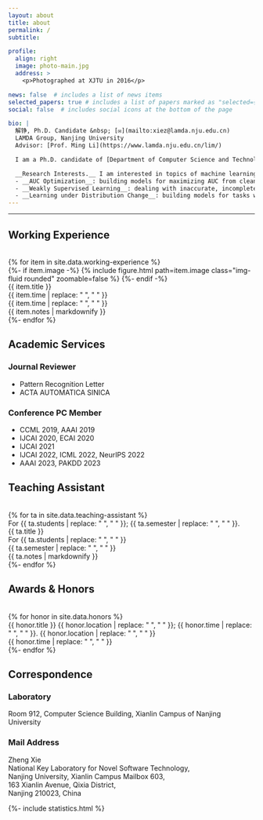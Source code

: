 ```yaml
---
layout: about
title: about
permalink: /
subtitle:

profile:
  align: right
  image: photo-main.jpg
  address: >
    <p>Photographed at XJTU in 2016</p>

news: false  # includes a list of news items
selected_papers: true # includes a list of papers marked as "selected={true}"
social: false  # includes social icons at the bottom of the page

bio: |
  解铮, Ph.D. Candidate &nbsp; [✉️](mailto:xiez@lamda.nju.edu.cn)  
  LAMDA Group, Nanjing University  
  Advisor: [Prof. Ming Li](https://www.lamda.nju.edu.cn/lim/)

  I am a Ph.D. candidate of [Department of Computer Science and Technology](http://cs.nju.edu.cn/) in [Nanjing University](http://www.nju.edu.cn/), and a member of [LAMDA Group](http://www.lamda.nju.edu.cn/), led by [Prof. Zhi-Hua Zhou](http://cs.nju.edu.cn/zhouzh/). Before that, I received my B.Eng. degree in Computer Science and Technology in June 2016 from [Xi'an Jiaotong University](http://www.xjtu.edu.cn/).

  __Research Interests.__ I am interested in topics of machine learning, especially the following aspects: 
  - __AUC Optimization__: building models for maximizing AUC from clean or potentially noisy, imbalanced, not fully supervised data. 
  - __Weakly Supervised Learning__: dealing with inaccurate, incomplete, inexact supervisions, including positive-unlabeled learning, semi-supervised learning, noisy label learning, etc. 
  - __Learning under Distribution Change__: building models for tasks whose test data distribution is different from the training data distribution, including data selection bias, covariate shift, domain adaptation, etc.
---
```

---

<!-- https://v3.bootcss.com/css/#grid-intro -->

<div class="working-experiences">
  <h2>Working Experience</h2>

  <br>
  {% for item in site.data.working-experience %}
  <div class="row">
    <div class="col-sm-2">
      <div class="teaser">
        {%- if item.image -%}
        {% include figure.html path=item.image class="img-fluid rounded" zoomable=false %}
        {%- endif -%}
      </div>
    </div>
    <div class="col-sm-10">
      <div class="we-title" style="line-height: 1rem;"> {{ item.title }}  </div>
      <div class="we-time-sm"> {{ item.time | replace: " ", "&nbsp;" }}  </div>
      <div class="we-time"> {{ item.time | replace: " ", "&nbsp;" }}  </div>
      {{ item.notes | markdownify }}
    </div>
  </div>
{%- endfor %} 
</div>

## Academic Services

### Journal Reviewer

- Pattern Recognition Letter  
- ACTA AUTOMATICA SINICA


### Conference PC Member
- CCML 2019, AAAI 2019  
- IJCAI 2020, ECAI 2020
- IJCAI 2021
- IJCAI 2022, ICML 2022, NeurIPS 2022
- AAAI 2023, PAKDD 2023


<div class="teaching-assistant">
  <h2>Teaching Assistant</h2>

  <br>
  {% for ta in site.data.teaching-assistant %}
  <div class="row mb-3">
    <div class="col-sm-12">
      <div class="ta-time-sm"> For&nbsp;{{ ta.students | replace: " ", "&nbsp;" }}; {{ ta.semester | replace: " ", "&nbsp;" }}.  </div>
      <div class="ta-title" style="line-height: 1rem;"> {{ ta.title }}  </div>
      <div class="ta-time"> For&nbsp;{{ ta.students | replace: " ", "&nbsp;" }} <br> {{ ta.semester | replace: " ", "&nbsp;" }}  </div>
      {{ ta.notes | markdownify }}
    </div>
  </div>
  {%- endfor %} 
</div>



<div class="honors">
  <h2>Awards & Honors</h2>

  <br>
  {% for honor in site.data.honors %}
  <div class="row">
    <div class="col-sm-12 mb-2">
      <span class="honor-title"> {{ honor.title }}  </span>
      <span class="honor-time-sm"> {{ honor.location | replace: " ", "&nbsp;" }}; {{ honor.time | replace: " ", "&nbsp;" }}.  </span>
      <span class="honor-time"> {{ honor.location | replace: " ", "&nbsp;" }} <br> {{ honor.time | replace: " ", "&nbsp;" }}  </span>
    </div>
  </div>
  {%- endfor %} 
</div>


## Correspondence

### Laboratory
Room 912, Computer Science Building, Xianlin Campus of Nanjing University

### Mail Address
Zheng Xie  
National Key Laboratory for Novel Software Technology,  
Nanjing University, Xianlin Campus Mailbox 603,  
163 Xianlin Avenue, Qixia District,  
Nanjing 210023, China

{%- include statistics.html %}

<!-- Link to your social media connections, too. This theme is set up to use [Font Awesome icons](http://fortawesome.github.io/Font-Awesome/) and [Academicons](https://jpswalsh.github.io/academicons/), like the ones below. Add your Facebook, Twitter, LinkedIn, Google Scholar, or just disable all of them. -->

